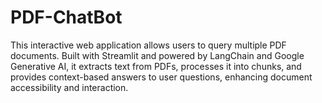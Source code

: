 # PDF-ChatBot
This interactive web application allows users to query multiple PDF documents. Built with Streamlit and powered by LangChain and Google Generative AI, it extracts text from PDFs, processes it into chunks, and provides context-based answers to user questions, enhancing document accessibility and interaction.
